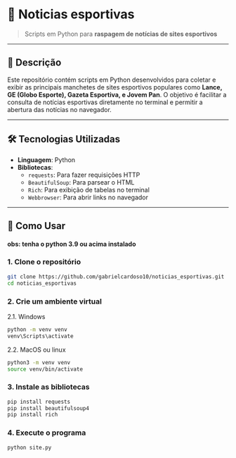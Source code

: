 # 📰 **Noticias esportivas**

> Scripts em Python para **raspagem de notícias de sites esportivos**

---

## 📜 **Descrição**

Este repositório contém scripts em Python desenvolvidos para coletar e exibir as principais manchetes de sites esportivos populares como **Lance, GE (Globo Esporte), Gazeta Esportiva, e Jovem Pan**. O objetivo é facilitar a consulta de notícias esportivas diretamente no terminal e permitir a abertura das notícias no navegador.

---

## 🛠️ **Tecnologias Utilizadas**

- **Linguagem**: Python
- **Bibliotecas**:
  - `requests`: Para fazer requisições HTTP
  - `BeautifulSoup`: Para parsear o HTML
  - `Rich`: Para exibição de tabelas no terminal
  - `Webbrowser`: Para abrir links no navegador
  
---

## 🚀 **Como Usar**

#### obs: tenha o python 3.9 ou acima instalado
### 1. Clone o repositório

```bash
git clone https://github.com/gabrielcardoso10/noticias_esportivas.git
cd noticias_esportivas
```

### 2. Crie um ambiente virtual
2.1. Windows

```bash
python -m venv venv
venv\Scripts\activate
```

2.2. MacOS ou linux
```bash
python3 -m venv venv
source venv/bin/activate
```

### 3. Instale as bibliotecas
```bash
pip install requests
pip install beautifulsoup4
pip install rich
```

### 4. Execute o programa
```bash
python site.py
```


